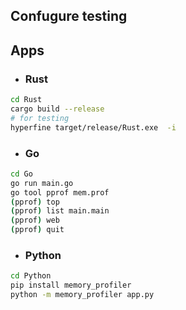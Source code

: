 ## Confugure testing

## Apps

- ### Rust

```bash
cd Rust
cargo build --release
# for testing
hyperfine target/release/Rust.exe  -i
```

- ### Go

```bash
cd Go
go run main.go
go tool pprof mem.prof
(pprof) top
(pprof) list main.main
(pprof) web
(pprof) quit

```
- ### Python

```bash
cd Python
pip install memory_profiler
python -m memory_profiler app.py
```

